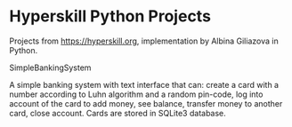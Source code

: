 # Hyperskill Python Projects
Projects from https://hyperskill.org, implementation by Albina Giliazova in Python.

SimpleBankingSystem

A simple banking system with text interface that can:
create a card with a number according to Luhn algorithm and a random pin-code,
log into account of the card to add money, see balance, transfer money to another card, close account.
Cards are stored in SQLite3 database.
